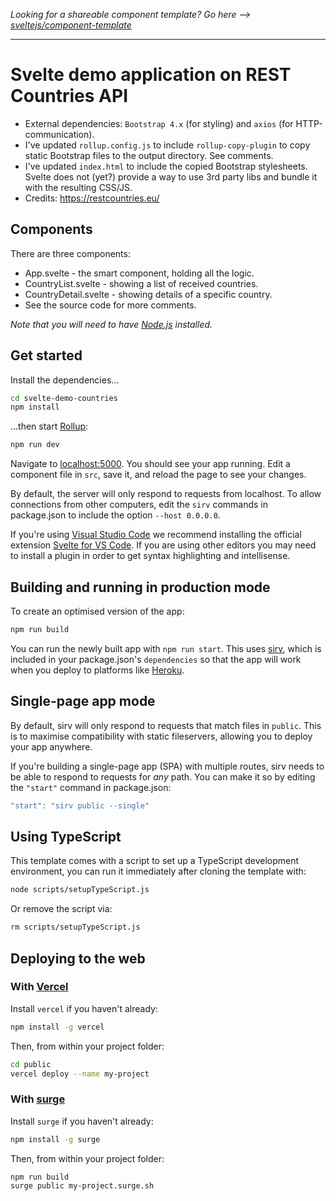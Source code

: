 *Looking for a shareable component template? Go here --> [sveltejs/component-template](https://github.com/sveltejs/component-template)*

---
# Svelte demo application on REST Countries API

- External dependencies: `Bootstrap 4.x` (for styling) and `axios` (for HTTP-communication).
- I've updated `rollup.config.js` to include `rollup-copy-plugin` to copy static Bootstrap files to the output directory. 
See comments.
- I've updated `index.html` to include the copied Bootstrap stylesheets. Svelte does not (yet?) provide a way to use 3rd party libs and bundle it with the resulting CSS/JS.
- Credits: https://restcountries.eu/

## Components
There are three components:
- App.svelte - the smart component, holding all the logic.
- CountryList.svelte - showing a list of received countries.
- CountryDetail.svelte - showing details of a specific country.
- See the source code for more comments.

*Note that you will need to have [Node.js](https://nodejs.org) installed.*

## Get started

Install the dependencies...

```bash
cd svelte-demo-countries
npm install
```

...then start [Rollup](https://rollupjs.org):

```bash
npm run dev
```

Navigate to [localhost:5000](http://localhost:5000). You should see your app running. Edit a component file in `src`, save it, and reload the page to see your changes.

By default, the server will only respond to requests from localhost. To allow connections from other computers, edit the `sirv` commands in package.json to include the option `--host 0.0.0.0`.

If you're using [Visual Studio Code](https://code.visualstudio.com/) we recommend installing the official extension [Svelte for VS Code](https://marketplace.visualstudio.com/items?itemName=svelte.svelte-vscode). If you are using other editors you may need to install a plugin in order to get syntax highlighting and intellisense.

## Building and running in production mode

To create an optimised version of the app:

```bash
npm run build
```

You can run the newly built app with `npm run start`. This uses [sirv](https://github.com/lukeed/sirv), which is included in your package.json's `dependencies` so that the app will work when you deploy to platforms like [Heroku](https://heroku.com).


## Single-page app mode

By default, sirv will only respond to requests that match files in `public`. This is to maximise compatibility with static fileservers, allowing you to deploy your app anywhere.

If you're building a single-page app (SPA) with multiple routes, sirv needs to be able to respond to requests for *any* path. You can make it so by editing the `"start"` command in package.json:

```js
"start": "sirv public --single"
```

## Using TypeScript

This template comes with a script to set up a TypeScript development environment, you can run it immediately after cloning the template with:

```bash
node scripts/setupTypeScript.js
```

Or remove the script via:

```bash
rm scripts/setupTypeScript.js
```

## Deploying to the web

### With [Vercel](https://vercel.com)

Install `vercel` if you haven't already:

```bash
npm install -g vercel
```

Then, from within your project folder:

```bash
cd public
vercel deploy --name my-project
```

### With [surge](https://surge.sh/)

Install `surge` if you haven't already:

```bash
npm install -g surge
```

Then, from within your project folder:

```bash
npm run build
surge public my-project.surge.sh
```
